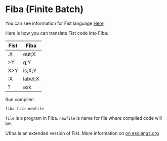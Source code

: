 # Fiba (Finite Batch)
You can see information for Fist language [Here](https://esolangs.org/wiki/Fist)

Here is how you can translate Fist code into FIba:

Fist | Fiba
---- | ----
| .X | out;X
| >Y | g;Y
| X>Y| is;X;Y
| :X | label;X
| ?  | ask

Run compiler:

```fiba file newfile```

```file``` is a program in Fiba. ```newfile``` is name for file where compiled code will be.

Ufiba is an extended version of Fist. More information on [on esolangs.org](https://esolangs.org/wiki/Betterlang)
